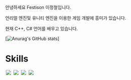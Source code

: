  안녕하세요 Festison 이정철입니다. 
	
 언리얼 엔진및 유니티 엔진을 이용한 게임 개발에 흥미가 있습니다. 
	
 현재 C++, C# 언어를 배우고 있습니다.


[![Anurag's GitHub stats](https://github-readme-stats.vercel.app/api?username=Festison&&show_icons=true&theme=great-gatsby)]

# Skills
<img src = "https://img.shields.io/badge/-C++-black?style=flat&logo=c%2B%2B" style="height : auto; margin-left : 2px; margin-right : 2px;"/> <img src = "https://img.shields.io/badge/-C%23%20-black?style=flat&logo=C%20Sharp" style="height : auto; margin-left : 2px; margin-right : 2px;"/> <img src="https://img.shields.io/badge/unity%20-%23000000.svg?&style=flat&logo=unity&logoColor=white" style="height : auto; margin-left : 2px; margin-right : 2px;"/> <img src="https://img.shields.io/badge/unreal%20engine%20-%23313131.svg?&style=flat&logo=unreal%20engine&logoColor=white" style="height : auto; margin-left : 2px; margin-right : 2px;"/>

<!---
Festison/Festison is a ✨ special ✨ repository because its `README.md` (this file) appears on your GitHub profile.
You can click the Preview link to take a look at your changes.
--->
